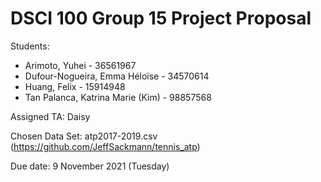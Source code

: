 # DSCI 100 Group 15 Project Proposal
Students:
- Arimoto, Yuhei - 36561967 
- Dufour-Nogueira, Emma Héloïse - 34570614 
- Huang, Felix - 15914948
- Tan Palanca, Katrina Marie (Kim) - 98857568

Assigned TA:
Daisy

Chosen Data Set:
atp2017-2019.csv (https://github.com/JeffSackmann/tennis_atp)


Due date:
9 November 2021 (Tuesday)
